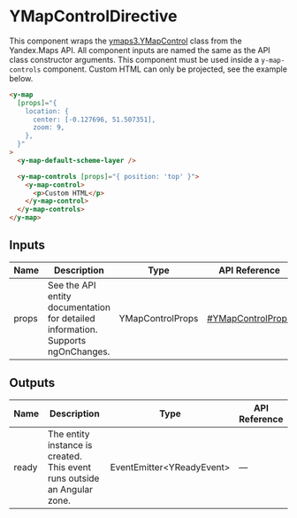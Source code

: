 # YMapControlDirective


This component wraps the [ymaps3.YMapControl](https://yandex.ru/dev/jsapi30/doc/ru/ref/#class-ymapcontrol) class from the Yandex.Maps API.
All component inputs are named the same as the API class constructor arguments. This component must be used inside a `y-map-controls` component.
Custom HTML can only be projected, see the example below.

```html
<y-map
  [props]="{
    location: {
      center: [-0.127696, 51.507351],
      zoom: 9,
    },
  }"
>
  <y-map-default-scheme-layer />

  <y-map-controls [props]="{ position: 'top' }">
    <y-map-control>
      <p>Custom HTML</p>
    </y-map-control>
  </y-map-controls>
</y-map>
```




## Inputs
| Name  | Description                                                                          | Type             | API Reference                                                                   |
| ----- | ------------------------------------------------------------------------------------ | ---------------- | ------------------------------------------------------------------------------- |
| props |   See the API entity documentation for detailed information. Supports ngOnChanges.   | YMapControlProps | [#YMapControlProps](https://yandex.ru/dev/jsapi30/doc/ru/ref/#YMapControlProps) |

## Outputs
| Name  | Description                                                                 | Type                                   | API Reference |
| ----- | --------------------------------------------------------------------------- | -------------------------------------- | ------------- |
| ready |   The entity instance is created. This event runs outside an Angular zone.  | EventEmitter<YReadyEvent<YMapControl>> | —             |